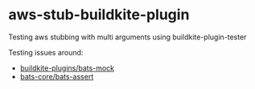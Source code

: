 # aws-stub-buildkite-plugin
Testing aws stubbing with multi arguments using buildkite-plugin-tester

Testing issues around:
- [buildkite-plugins/bats-mock](https://github.com/buildkite-plugins/bats-mock)
- [bats-core/bats-assert](https://github.com/bats-core/bats-assert)
